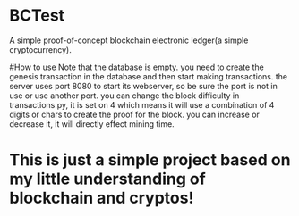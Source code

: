 # BCTest
A simple proof-of-concept blockchain electronic ledger(a simple cryptocurrency).

#How to use
Note that the database is empty. you need to create the genesis transaction in the database and then start making transactions.
the server uses port 8080 to start its webserver, so be sure the port is not in use or use another port.
you can change the block difficulty in transactions.py, it is set on 4 which means it will use a combination of 4 digits or chars to create the proof for the block.
you can increase or decrease it, it will directly effect mining time.

# This is just a simple project based on my little understanding of blockchain and cryptos!
